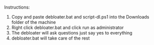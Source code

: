 Instructions:

1. Copy and paste debloater.bat and script-dl.ps1 into the Downloads folder of the machine
2. Right click debloater.bat and click run as administrator
3. The debloater will ask questions just say yes to everything
4. debloater.bat will take care of the rest